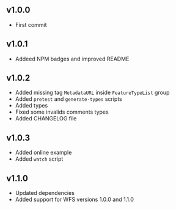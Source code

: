 ## v1.0.0
* First commit

## v1.0.1
* Addeed NPM badges and improved README

## v1.0.2
* Added missing tag `MetadataURL` inside `FeatureTypeList` group
* Added `pretest` and `generate-types` scripts
* Added types
* Fixed some invalids comments types
* Added CHANGELOG file

## v1.0.3
* Added online example
* Added `watch` script

## v1.1.0
* Updated dependencies
* Added support for WFS versions 1.0.0 and 1.1.0